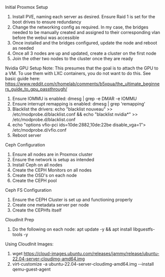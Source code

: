 Initial Proxmox Setup
1. Install PVE, naming each server as desired. Ensure Raid 1 is set for the boot drives to ensure redundancy
2. Change the networking config as required. In my case, the bridges needed to be manually created and assigned to their corresponding vlan before the webui was accessible
3. Once installed and the bridges configured, update the node and reboot as needed
4. Once all 3 nodes are up and updated, create a cluster on the first node
5. Join the other two nodes to the cluster once they are ready

Nvidia GPU Setup
Note: This presumes that the goal is to attach the GPU to a VM. To use them with LXC containers, you do not want to do this.
See basic guide here: https://www.reddit.com/r/homelab/comments/b5xpua/the_ultimate_beginners_guide_to_gpu_passthrough/
1. Ensure IOMMU is enabled: dmesg | grep -e DMAR -e IOMMU
2. Ensure interrupt remapping is enabled: dmesg | grep 'remapping'
3. Blacklist the drivers: echo "blacklist nouveau" >> /etc/modprobe.d/blacklist.conf && echo "blacklist nvidia*" >> /etc/modprobe.d/blacklist.conf
4. echo "options vfio-pci ids=10de:2882,10de:22be disable_vga=1"> /etc/modprobe.d/vfio.conf
4. Reboot server

Ceph Configuration
1. Ensure all nodes are in Proxmox cluster
2. Ensure the network is setup as intended
3. Install Ceph on all nodes
4. Create the CEPH Monitors on all nodes
5. Create the OSD's on each node
6. Create the CEPH pool

Ceph FS Configuration
1. Ensure the CEPH Cluster is set up and functioning properly
2. Create one metadata server per node
3. Create the CEPHfs itself

CloudInit Prep
1. Do the following on each node: apt update -y && apt install libguestfs-tools -y


Using CloudInit Images:
1. wget https://cloud-images.ubuntu.com/releases/jammy/release/ubuntu-22.04-server-cloudimg-amd64.img
2. virt-customize -a ubuntu-22.04-server-cloudimg-amd64.img --install qemu-guest-agent
